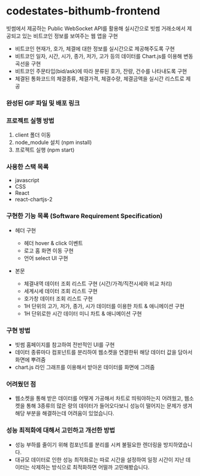 # codestates-bithumb-frontend

빗썸에서 제공하는 Public WebSocket API를 활용해 실시간으로 빗썸 거래소에서 제공되고 있는 비트코인 정보를 보여주는 웹 앱을 구현
 - 비트코인 현재가, 호가, 체결에 대한 정보를 실시간으로 제공해주도록 구현
 - 비트코인 일자, 시간, 시가, 종가, 저가, 고가 등의 데이터를 Chart.js를 이용해 변동 곡선을 구현
 - 비트코인 주문타입(bid/ask)에 따라 분류된 호가, 잔량, 건수를 나타내도록 구현
 - 체결된 통화코드의 체결종류, 체결가격, 체결수량, 체결금액을 실시간 리스트로 제공

### 완성된 GIF 파일 및 배포 링크

<!-- ![Hnet-image](https://user-images.githubusercontent.com/67010327/161239205-d724f342-790a-4587-9197-967bf1ddba3a.gif)


배포 링크 : https://codestates-bithumb-frontend.herokuapp.com/ -->

### 프로젝트 실행 방법
1. client 폴더 이동
2. node_module 설치 (npm install) 
3. 프로젝트 실행 (npm start) 

### 사용한 스택 목록
- javascript
- CSS
- React
- react-chartjs-2

### 구현한 기능 목록 (Software Requirement Specification)
- 헤더 구현 
    - 헤더 hover & click 이벤트
    - 로고 홈 화면 이동 구현
    - 언어 select UI 구현

- 본문 
    - 체결내역 데이터 조회 리스트 구현 (시간/가격/직전시세와 비교 처리)
    - 세계시세 데이터 조회 리스트 구현
    - 호가창 데이터 조회 리스트 구현 
    - 1H 단위의 고가, 저가, 종가, 시가 데이터를 이용한 차트 & 애니메이션 구현
    - 1H 단위로한 시간 데이터 미니 차트 & 애니메이션 구현

### 구현 방법
- 빗썸 홈페이지를 참고하여 전반적인 UI를 구현
- 데이터 종류마다 컴포넌트를 분리하여 웹소켓을 연결한뒤 해당 데이터 값을 담아서 화면에 뿌려줌
- chart.js 라인 그래프를 이용해서 받아온 데이터를 화면에 그려줌


### 어려웠던 점
- 웹소켓을 통해 받은 데이터를 어떻게 가공해서 차트로 띄워야하는지 어려웠고, 웹소켓을 통해 3종류의 많은 량의 데이터가 들어오다보니 성능이 떨어지는 문제가 생겨 해당 부분을 해결하는데 어려움이 있었습니다.


### 성능 최적화에 대해서 고민하고 개선한 방법
- 성능 부하를 줄이기 위해 컴포넌트를 분리를 시켜 불필요한 렌더링을 방지하였습니다. 
- 대규모 데이터로 인한 성능 최적화로는 따로 시간을 설정하여 일정 시간이 지난 데이터는 삭제하는 방식으로 최적화하면 어떨까 고민해봤습니다.

